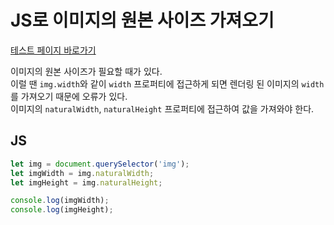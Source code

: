 # **JS로 이미지의 원본 사이즈 가져오기**

[테스트 페이지 바로가기](https://fe-jw.github.io/J-Web/posts/2022/1007/test.html)

이미지의 원본 사이즈가 필요할 때가 있다.  
이럴 땐 `img.width`와 같이 `width` 프로퍼티에 접근하게 되면 렌더링 된 이미지의 `width`를 가져오기 때문에 오류가 있다.  
이미지의 `naturalWidth`, `naturalHeight` 프로퍼티에 접근하여 값을 가져와야 한다.

## **JS**
```js
let img = document.querySelector('img');
let imgWidth = img.naturalWidth;
let imgHeight = img.naturalHeight;

console.log(imgWidth);
console.log(imgHeight);
```